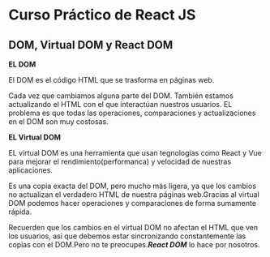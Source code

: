 # Curso Práctico de React JS

## DOM, Virtual DOM y React DOM

**EL DOM**

El DOM es el código HTML que se trasforma en páginas web.

Cada vez que cambiamos alguna parte del DOM. También estamos actualizando el HTML con el que interactúan nuestros usuarios. EL problema es que todas las operaciones, comparaciones y actualizaciones en el DOM son muy costosas.

**EL Virtual DOM**

EL virtual DOM es una herramienta que usan tegnologias como React y Vue para mejorar el rendimiento(performanca) y velocidad de nuestras aplicaciones.

Es una copia exacta del DOM, pero mucho más ligera, ya que los cambios no actualizan el verdadero HTML de nuestra páginas web.Gracias al virtual DOM podemos hacer operaciones y comparaciones de forma sumamente rápida.

Recuerden que los cambios en el virtual DOM no afectan el HTML que ven los usuarios, asi que debemos estar sincronizando constantemente las copias con el DOM.Pero no te preocupes.**_React DOM_** lo hace por nosotros.

